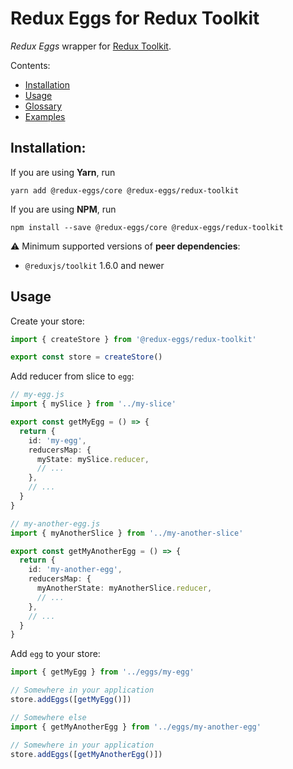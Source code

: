 # Redux Eggs for Redux Toolkit

_Redux Eggs_ wrapper for [Redux Toolkit](https://redux-toolkit.js.org/).

Contents:

- [Installation](#installation)
- [Usage](#usage)
- [Glossary](https://github.com/fostyfost/redux-eggs/tree/main/docs/glossary.md)
- [Examples](https://github.com/fostyfost/redux-eggs/tree/main/docs/examples.md)

## Installation:

If you are using **Yarn**, run

```shell
yarn add @redux-eggs/core @redux-eggs/redux-toolkit
```

If you are using **NPM**, run

```shell
npm install --save @redux-eggs/core @redux-eggs/redux-toolkit
```

⚠️ Minimum supported versions of **peer dependencies**:

- `@reduxjs/toolkit` 1.6.0 and newer

## Usage

Create your store:

```typescript
import { createStore } from '@redux-eggs/redux-toolkit'

export const store = createStore()
```

Add reducer from slice to `egg`:

```typescript
// my-egg.js
import { mySlice } from '../my-slice'

export const getMyEgg = () => {
  return {
    id: 'my-egg',
    reducersMap: {
      myState: mySlice.reducer,
      // ...
    },
    // ...
  }
}

// my-another-egg.js
import { myAnotherSlice } from '../my-another-slice'

export const getMyAnotherEgg = () => {
  return {
    id: 'my-another-egg',
    reducersMap: {
      myAnotherState: myAnotherSlice.reducer,
      // ...
    },
    // ...
  }
}
```

Add `egg` to your store:

```typescript
import { getMyEgg } from '../eggs/my-egg'

// Somewhere in your application
store.addEggs([getMyEgg()])

// Somewhere else
import { getMyAnotherEgg } from '../eggs/my-another-egg'

// Somewhere in your application
store.addEggs([getMyAnotherEgg()])
```
